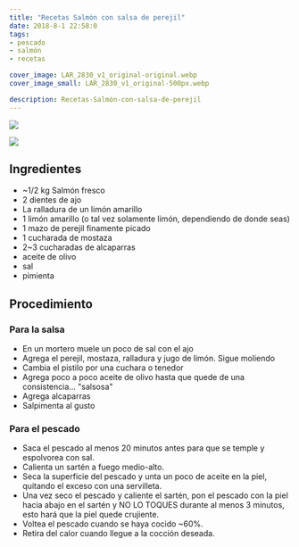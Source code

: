 ```yaml
---
title: "Recetas Salmón con salsa de perejil"
date: 2018-8-1 22:58:0
tags: 
- pescado
- salmón
- recetas

cover_image: LAR_2830_v1_original-original.webp
cover_image_small: LAR_2830_v1_original-500px.webp

description: Recetas-Salmón-con-salsa-de-perejil
---
```



[![](LAR_2830_v1_original)](LAR_2830_v1_original-original.webp)

[![](LAR_2831_v1_original)](LAR_2831_v1_original-original.webp)


## Ingredientes

*   ~1/2 kg Salmón fresco
*   2 dientes de ajo
*   La ralladura de un limón amarillo
*   1 limón amarillo (o tal vez solamente limón, dependiendo de donde seas)
*   1 mazo de perejil finamente picado
*   1 cucharada de mostaza
*   2~3 cucharadas de alcaparras
*   aceite de olivo
*   sal
*   pimienta

## Procedimiento

### Para la salsa

*  En un mortero muele un poco de sal con el ajo
*  Agrega el perejil, mostaza, ralladura y jugo de limón. Sigue moliendo
*  Cambia el pistilo por una cuchara o tenedor
*  Agrega poco a poco aceite de olivo hasta que quede de una consistencia... "salsosa"
*  Agrega alcaparras
*  Salpimenta al gusto

### Para el pescado

*  Saca el pescado al menos 20 minutos antes para que se temple y espolvorea con sal.
*  Calienta un sartén a fuego medio-alto.
*  Seca la superficie del pescado y unta un poco de aceite en la piel, quitando el exceso con una servilleta.
*  Una vez seco el pescado y caliente el sartén, pon el pescado con la piel hacia abajo en el sartén y NO LO TOQUES durante al menos 3 minutos, esto hará que la piel quede crujiente.
*  Voltea el pescado cuando se haya cocido ~60%.
*  Retira del calor cuando llegue a la cocción deseada.
